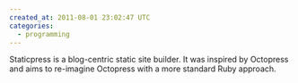 ```yaml
---
created_at: 2011-08-01 23:02:47 UTC
categories:
  - programming
---
```


Staticpress is a blog-centric static site builder. It was inspired by Octopress and aims to re-imagine Octopress with a more standard Ruby approach.
